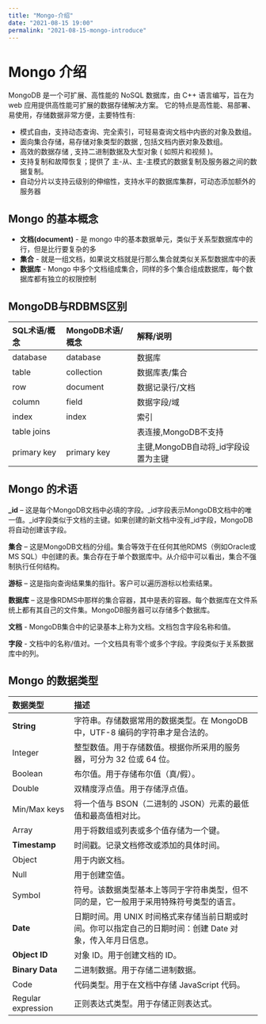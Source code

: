 ```yaml
---
title: "Mongo-介绍"
date: "2021-08-15 19:00"
permalink: "2021-08-15-mongo-introduce"
---
```


# Mongo 介绍

MongoDB 是一个可扩展、高性能的 NoSQL 数据库，由 C++ 语言编写，旨在为 web 应用提供高性能可扩展的数据存储解决方案。
它的特点是高性能、易部署、易使用，存储数据非常方便，主要特性有:

- 模式自由，支持动态查询、完全索引，可轻易查询文档中内嵌的对象及数组。
- 面向集合存储，易存储对象类型的数据 , 包括文档内嵌对象及数组。
- 高效的数据存储 , 支持二进制数据及大型对象 ( 如照片和视频 )。
- 支持复制和故障恢复；提供了 主-从、主-主模式的数据复制及服务器之间的数据复制。
- 自动分片以支持云级别的伸缩性，支持水平的数据库集群，可动态添加额外的服务器



## Mongo 的基本概念

- **文档(document)** - 是 mongo 中的基本数据单元，类似于关系型数据库中的行，但是比行要复杂的多
- **集合** - 就是一组文档，如果说文档就是行那么集合就类似关系型数据库中的表
- **数据库** - Mongo 中多个文档组成集合，同样的多个集合组成数据库，每个数据库都有独立的权限控制



## MongoDB与RDBMS区别

| SQL术语/概念 | MongoDB术语/概念 | 解释/说明                           |
| :----------- | :--------------- | :---------------------------------- |
| database     | database         | 数据库                              |
| table        | collection       | 数据库表/集合                       |
| row          | document         | 数据记录行/文档                     |
| column       | field            | 数据字段/域                         |
| index        | index            | 索引                                |
| table joins  |                  | 表连接,MongoDB不支持                |
| primary key  | primary key      | 主键,MongoDB自动将_id字段设置为主键 |



## Mongo 的术语

**_id** – 这是每个MongoDB文档中必填的字段。_id字段表示MongoDB文档中的唯一值。_id字段类似于文档的主键。如果创建的新文档中没有_id字段，MongoDB将自动创建该字段。

**集合** – 这是MongoDB文档的分组。集合等效于在任何其他RDMS（例如Oracle或MS SQL）中创建的表。集合存在于单个数据库中。从介绍中可以看出，集合不强制执行任何结构。

**游标** – 这是指向查询结果集的指针。客户可以遍历游标以检索结果。

**数据库** – 这是像RDMS中那样的集合容器，其中是表的容器。每个数据库在文件系统上都有其自己的文件集。MongoDB服务器可以存储多个数据库。

**文档** - MongoDB集合中的记录基本上称为文档。文档包含字段名称和值。

**字段** - 文档中的名称/值对。一个文档具有零个或多个字段。字段类似于关系数据库中的列。



## Mongo 的数据类型

| 数据类型           | 描述                                                         |
| :----------------- | :----------------------------------------------------------- |
| **String**         | 字符串。存储数据常用的数据类型。在 MongoDB 中，UTF-8 编码的字符串才是合法的。 |
| Integer            | 整型数值。用于存储数值。根据你所采用的服务器，可分为 32 位或 64 位。 |
| Boolean            | 布尔值。用于存储布尔值（真/假）。                            |
| Double             | 双精度浮点值。用于存储浮点值。                               |
| Min/Max keys       | 将一个值与 BSON（二进制的 JSON）元素的最低值和最高值相对比。 |
| Array              | 用于将数组或列表或多个值存储为一个键。                       |
| **Timestamp**      | 时间戳。记录文档修改或添加的具体时间。                       |
| Object             | 用于内嵌文档。                                               |
| Null               | 用于创建空值。                                               |
| Symbol             | 符号。该数据类型基本上等同于字符串类型，但不同的是，它一般用于采用特殊符号类型的语言。 |
| **Date**           | 日期时间。用 UNIX 时间格式来存储当前日期或时间。你可以指定自己的日期时间：创建 Date 对象，传入年月日信息。 |
| **Object ID**      | 对象 ID。用于创建文档的 ID。                                 |
| **Binary Data**    | 二进制数据。用于存储二进制数据。                             |
| Code               | 代码类型。用于在文档中存储 JavaScript 代码。                 |
| Regular expression | 正则表达式类型。用于存储正则表达式。                         |

